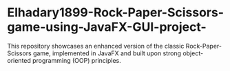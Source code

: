 # Elhadary1899-Rock-Paper-Scissors-game-using-JavaFX-GUI-project-
This repository showcases an enhanced version of the classic Rock-Paper-Scissors game, implemented in JavaFX and built upon strong object-oriented programming (OOP) principles.
